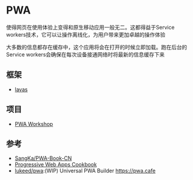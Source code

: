 # PWA

使得网页在使用体验上变得和原生移动应用一般无二。这都得益于Service workers技术，它可以让操作离线化，为用户带来更加卓越的操作体验

大多数的信息都存在缓存中，这个应用将会在打开的时候立即加载。跑在后台的Service workers会确保在每次设备接通网络时将最新的信息缓存下来

## 框架

* [lavas](https://lavas.baidu.com/)

## 项目

* [PWA Workshop](https://pwa-workshop.js.org/)

## 参考

* [SangKa/PWA-Book-CN](https://github.com/SangKa/PWA-Book-CN)
* [Progressive Web Apps Cookbook](https://pwa-cookbook.js.org/)
* [lukeed/pwa](https://github.com/lukeed/pwa):(WIP) Universal PWA Builder https://pwa.cafe
